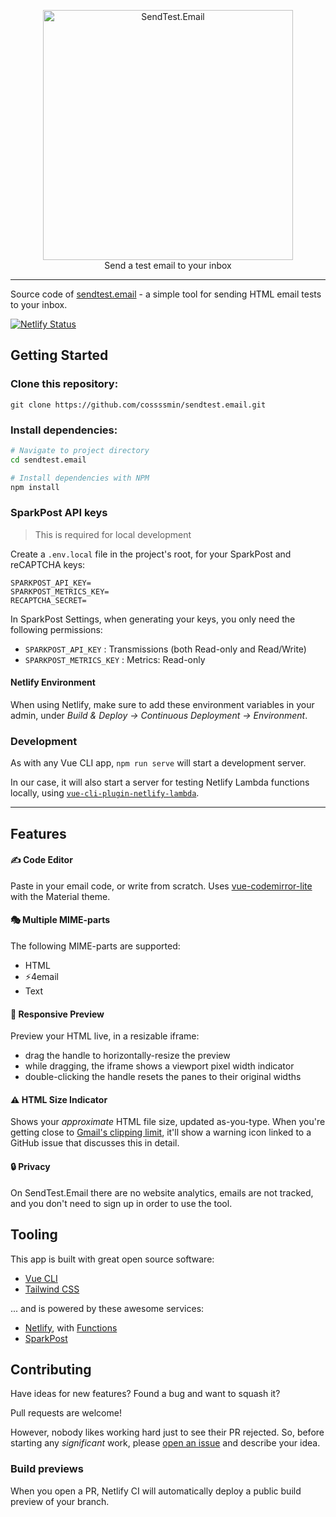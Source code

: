 <p align="center">
    <a href="https://sendtest.email/" target="_blank">
        <img width="400" src="https://res.cloudinary.com/cossssmin/image/upload/v1554371926/os/sendtest.email/ste-github.jpg" alt="SendTest.Email">
    </a>
    <br>
    Send a test email to your inbox
</p>

------

Source code of [sendtest.email](https://sendtest.email) - a simple tool for sending HTML email tests to your inbox.

[![Netlify Status](https://api.netlify.com/api/v1/badges/3e40d277-84a6-42aa-86a7-724a3fbbef1e/deploy-status)](https://app.netlify.com/sites/send-test-email/deploys)

## Getting Started

### Clone this repository:

```
git clone https://github.com/cossssmin/sendtest.email.git
```

### Install dependencies:

```sh
# Navigate to project directory
cd sendtest.email

# Install dependencies with NPM
npm install
```

### SparkPost API keys

> This is required for local development

Create a `.env.local` file in the project's root, for your SparkPost and reCAPTCHA keys:

```
SPARKPOST_API_KEY=
SPARKPOST_METRICS_KEY=
RECAPTCHA_SECRET=
```

In SparkPost Settings, when generating your keys, you only need the following permissions:

- `SPARKPOST_API_KEY` : Transmissions (both Read-only and Read/Write)
- `SPARKPOST_METRICS_KEY` : Metrics: Read-only

#### Netlify Environment

When using Netlify, make sure to add these environment variables in your admin, under *Build & Deploy &rarr; Continuous Deployment &rarr; Environment*.

### Development

As with any Vue CLI app, `npm run serve` will start a development server.

In our case, it will also start a server for testing Netlify Lambda functions locally, using [`vue-cli-plugin-netlify-lambda`](https://github.com/netlify/vue-cli-plugin-netlify-lambda).

***

## Features

#### ✍ Code Editor

Paste in your email code, or write from scratch. Uses [vue-codemirror-lite](https://github.com/cnu4/vue-codemirror-lite) with the Material theme.

#### 🎭 Multiple MIME-parts

The following MIME-parts are supported:

- HTML
- ⚡4email
- Text

#### 📱 Responsive Preview

Preview your HTML live, in a resizable iframe:

- drag the handle to horizontally-resize the preview
- while dragging, the iframe shows a viewport pixel width indicator
- double-clicking the handle resets the panes to their original widths

#### ⚠ HTML Size Indicator

Shows your _approximate_ HTML file size, updated as-you-type.
When you're getting close to [Gmail's clipping limit](https://github.com/hteumeuleu/email-bugs/issues/41), it'll show a warning icon linked to a GitHub issue that discusses this in detail.

#### 🔒 Privacy

On SendTest.Email there are no website analytics, emails are not tracked, and you don't need to sign up in order to use the tool.

## Tooling

This app is built with great open source software:

- [Vue CLI](https://cli.vuejs.org/)
- [Tailwind CSS](https://tailwindcss.com/)

... and is powered by these awesome services:

- [Netlify](https://www.netlify.com/), with [Functions](https://www.netlify.com/features/functions/)
- [SparkPost](https://www.sparkpost.com/)

## Contributing

Have ideas for new features? Found a bug and want to squash it?

Pull requests are welcome!

However, nobody likes working hard just to see their PR rejected.
So, before starting any *significant* work, please [open an issue](https://github.com/cossssmin/sendtest.email/issues/new) and describe your idea.

### Build previews

When you open a PR, Netlify CI will automatically deploy a public build preview of your branch.
